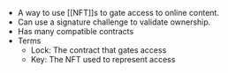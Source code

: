 - A way to use [[NFT]]s to gate access to online content.
- Can use a signature challenge to validate ownership.
- Has many compatible contracts
- Terms
    - Lock: The contract that gates access
    - Key: The NFT used to represent access
